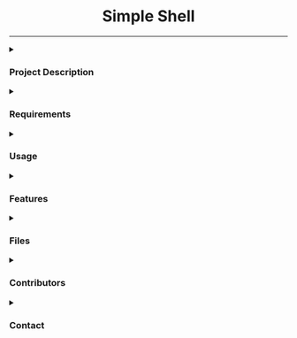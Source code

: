 <div id="header" align="center">
<h1>Simple Shell</h1>
</div>

---
<details>
<summary><h3>Project Description</h3></summary>
This is a simple UNIX command line interpreter, also known as a shell, developed as part of the holbertonschool-simple_shell project. The shell is designed to be used in a terminal environment and provides basic functionality for executing commands entered by the user.
</details>

<details>
<summary><h3>Requirements</h3></summary>
 *Allowed editors: vi, vim, emac* s.
 
 You are not allowed to use global* variables.
 
 No more than 5 functions per file* .
 
 It is not necessary to upload the test network to * your repository.
 
 The prototypes of all your functions should be included in your header file called main.h.
 
 Note that we will not provide the putchar function for this project.
</details>

<details>
<summary><h3>Usage</h3></summary>
To use the simple shell, compile the source files using the provided gcc command:
gcc -Wall -Werror -Wextra -pedantic -std=gnu89 *.c -o hsh

Once compiled, run the shell using the following command (basic mandatory shell):
./hsh

The shell will display a prompt and wait for the user to enter a command. Commands should consist of a single word and should be followed by a new line. After a command has been executed, the prompt will be displayed again, ready for the next command.
</details>

<details>
<summary><h3>Features</h3></summary>
The simple shell provides the following features:
Displaying a prompt and waiting for the user to enter a command
Executing commands entered by the user
Handling errors, such as command not found
Handling the EOF "end of file" condition (Ctrl+D)

The following features are not implemented in the simple shell:
Handling special characters such as ", ', `, , *, &, #
Moving the cursor
</details>

<details>
<summary><h3>Files</h3></summary>
The following files are included in this repository:
[README.md](#README.md): This file, providing documentation for the simple shell
man_1_simple_shell: A manual page for the simple shell, detailing its usage and features
[AUTHORS](#AUTHORS): A file listing all individuals who have contributed content to the repository, following the format specified in Docker
[main.h](#main.h): A header file containing all function prototypes, macros, definintions/includes and global variables.
[main.c](#main.c): An entry point program for the custom shell.
[hell.c](#hell.h): A set of functions needed to execute and tokenize the user input.
[find_path.c](#find_path.c): A function to handle the PATH and FORK.
</details>

<details>
<summary><h3>Contributors</h3></summary>
The following individuals have contributed to the development of the simple shell:
Alejandro Rivello: Implemented basic command execution logic, implemented built-ins, handled error conditions.
Alan Garcia: Handled error conditions and "end of file" condition.
</details>

<details>
<summary><h3>Contact</h3></summary>
For any inquiries or issues regarding the simple shell, please contact the project maintainers:
Alejandro Rivello (jrivello21@gmail.com)
Alan Garcia (avillafan868@gmail.com)
</details>